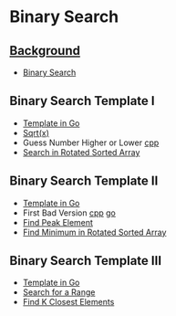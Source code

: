 # Binary Search

## [Background](https://leetcode.com/explore/learn/card/binary-search/138/background/971/)

* [Binary Search](bs/search.go)

## Binary Search Template I

* [Template in Go](bs/tmpl1/search.go)
* [Sqrt(x)](bs/tmpl1/sqrt.go)
* Guess Number Higher or Lower [cpp](bs/tmpl1/cpp/guess.cc)
* [Search in Rotated Sorted Array](bs/tmpl1/rotate.go)

## Binary Search Template II

* [Template in Go](bs/tmpl2/search.go)
* First Bad Version [cpp](bs/tmpl2/cpp/version.cc) [go](bs/tmpl2/version.go)
* [Find Peak Element](bs/tmpl2/peak.go)
* [Find Minimum in Rotated Sorted Array](bs/tmpl2/rotate.go)

## Binary Search Template III

* [Template in Go](bs/tmpl3/search.go)
* [Search for a Range](bs/tmpl3/range.go)
* [Find K Closest Elements](bs/tmpl3/closest.go)


